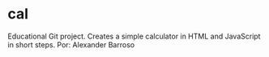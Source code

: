 # cal
Educational Git project. Creates a simple calculator in HTML and JavaScript in short steps. 
Por: Alexander Barroso